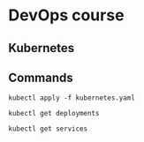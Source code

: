# DevOps course
## Kubernetes

## Commands
```
kubectl apply -f kubernetes.yaml
```

```
kubectl get deployments
```

```
kubectl get services
```